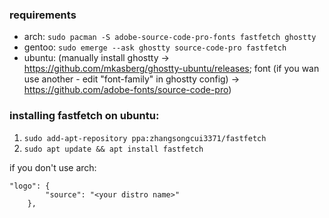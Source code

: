 ### requirements
- arch: ```sudo pacman -S adobe-source-code-pro-fonts fastfetch ghostty```
- gentoo: ```sudo emerge --ask ghostty source-code-pro fastfetch```
- ubuntu: (manually install ghostty -> https://github.com/mkasberg/ghostty-ubuntu/releases; font (if you wan use another - edit "font-family" in ghostty config) -> https://github.com/adobe-fonts/source-code-pro)
### installing fastfetch on ubuntu:
1. ```sudo add-apt-repository ppa:zhangsongcui3371/fastfetch```
2. ```sudo apt update && apt install fastfetch```

if you don't use arch:
```
"logo": {
        "source": "<your distro name>"
    },
```
